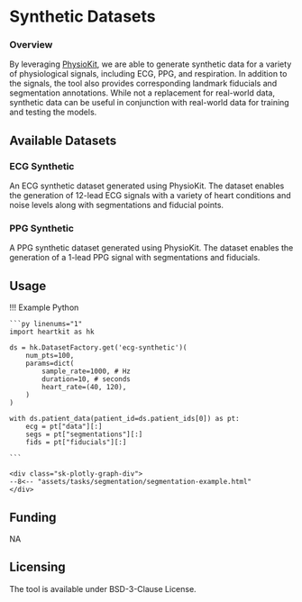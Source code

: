 # Synthetic Datasets

### <span class="sk-h2-span">Overview</span>

By leveraging [PhysioKit](https://ambiqai.github.io/physiokit/), we are able to generate synthetic data for a variety of physiological signals, including ECG, PPG, and respiration. In addition to the signals, the tool also provides corresponding landmark fiducials and segmentation annotations. While not a replacement for real-world data, synthetic data can be useful in conjunction with real-world data for training and testing the models.

## <span class="sk-h2-span">Available Datasets</span>

### ECG Synthetic

An ECG synthetic dataset generated using PhysioKit. The dataset enables the generation of 12-lead ECG signals with a variety of heart conditions and noise levels along with segmentations and fiducial points.

### PPG Synthetic

A PPG synthetic dataset generated using PhysioKit. The dataset enables the generation of a 1-lead PPG signal with segmentations and fiducials.

## <span class="sk-h2-span">Usage</span>

!!! Example Python

    ```py linenums="1"
    import heartkit as hk

    ds = hk.DatasetFactory.get('ecg-synthetic')(
        num_pts=100,
        params=dict(
            sample_rate=1000, # Hz
            duration=10, # seconds
            heart_rate=(40, 120),
        )
    )

    with ds.patient_data(patient_id=ds.patient_ids[0]) as pt:
        ecg = pt["data"][:]
        segs = pt["segmentations"][:]
        fids = pt["fiducials"][:]

    ```

    <div class="sk-plotly-graph-div">
    --8<-- "assets/tasks/segmentation/segmentation-example.html"
    </div>


## <span class="sk-h2-span">Funding</span>

NA

## <span class="sk-h2-span">Licensing</span>

The tool is available under BSD-3-Clause License.
